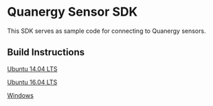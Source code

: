 # Quanergy Sensor SDK
This SDK serves as sample code for connecting to Quanergy sensors.

## Build Instructions
[Ubuntu 14.04 LTS](readme/ubuntu1404.md)

[Ubuntu 16.04 LTS](readme/ubuntu1604.md)

[Windows](readme/windows.md)

